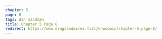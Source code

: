 ```yaml
---
chapter: 5
page: 8
tags: dan sandman
title: Chapter 5 Page 8
redirect: https://www.drugsandwires.fail/dnwcomic/chapter-5-page-8/
---
```

